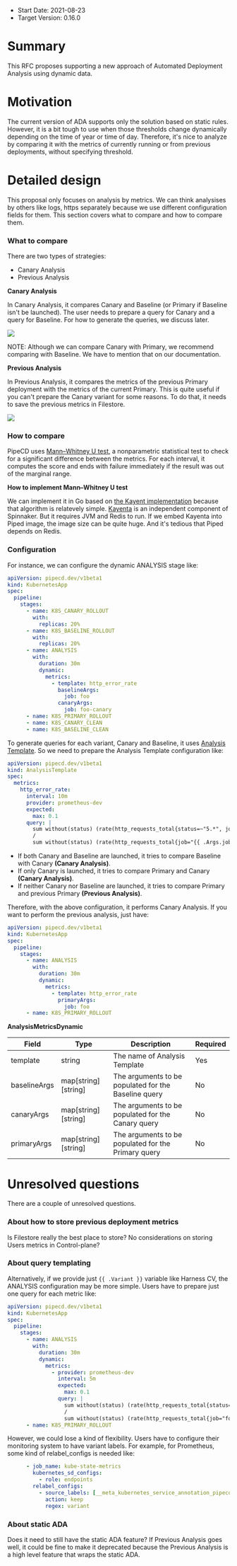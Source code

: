 - Start Date: 2021-08-23
- Target Version: 0.16.0

# Summary
This RFC proposes supporting a new approach of Automated Deployment Analysis using dynamic data.

# Motivation
The current version of ADA supports only the solution based on static rules.
However, it is a bit tough to use when those thresholds change dynamically depending on the time of year or time of day.
Therefore, it's nice to analyze by comparing it with the metrics of currently running or from previous deployments, without specifying threshold.

# Detailed design
This proposal only focuses on analysis by metrics. We can think analysises by others like logs, https separately because we use different configuration fields for them.
This section covers what to compare and how to compare them.

### What to compare
There are two types of strategies:
- Canary Analysis
- Previous Analysis

**Canary Analysis**

In Canary Analysis, it compares Canary and Baseline (or Primary if Baseline isn't be launched).
The user needs to prepare a query for Canary and a query for Baseline.
For how to generate the queries, we discuss later.

![](assets/0006-canary-analysis.jpeg)

NOTE: Although we can compare Canary with Primary, we recommend comparing with Baseline. We have to mention that on our documentation.

**Previous Analysis**

In Previous Analysis, it compares the metrics of the previous Primary deployment with the metrics of the current Primary.
This is quite useful if you can't prepare the Canary variant for some reasons.
To do that, it needs to save the previous metrics in Filestore.

![](assets/0006-previous-analysis.jpeg)

### How to compare
PipeCD uses [Mann–Whitney U test](https://en.wikipedia.org/wiki/Mann%E2%80%93Whitney_U_test), a nonparametric statistical test to check for a significant difference between the metrics.
For each interval, it computes the score and ends with failure immediately if the result was out of the marginal range.

**How to implement Mann–Whitney U test**

We can implement it in Go based on [the Kayent implementation](https://github.com/spinnaker/kayenta/blob/master/kayenta-judge/src/main/scala/com/netflix/kayenta/judge/classifiers/metric/MannWhitneyClassifier.scala#L33-L55) because that algorithm is relatevely simple.
[Kayenta](https://github.com/spinnaker/kayenta) is an independent component of Spinnaker. But it requires JVM and Redis to run.
If we embed Kayenta into Piped image, the image size can be quite huge. And it's tedious that Piped depends on Redis.

### Configuration
For instance, we can configure the dynamic ANALYSIS stage like:

```yaml
apiVersion: pipecd.dev/v1beta1
kind: KubernetesApp
spec:
  pipeline:
    stages:
      - name: K8S_CANARY_ROLLOUT
        with:
          replicas: 20%
      - name: K8S_BASELINE_ROLLOUT
        with:
          replicas: 20%
      - name: ANALYSIS
        with:
          duration: 30m
          dynamic:
            metrics:
              - template: http_error_rate
                baselineArgs:
                  job: foo
                canaryArgs:
                  job: foo-canary
      - name: K8S_PRIMARY_ROLLOUT
      - name: K8S_CANARY_CLEAN
      - name: K8S_BASELINE_CLEAN
```

To generate queries for each variant, Canary and Baseline, it uses [Analysis Template](https://pipecd.dev/docs/user-guide/automated-deployment-analysis/#optional-analysis-template).
So we need to prepare the Analysis Template configuration like:

```yaml
apiVersion: pipecd.dev/v1beta1
kind: AnalysisTemplate
spec:
  metrics:
    http_error_rate:
      interval: 10m
      provider: prometheus-dev
      expected:
        max: 0.1
      query: |
        sum without(status) (rate(http_requests_total{status=~"5.*", job="{{ .Args.job }}"}[10m]))
        /
        sum without(status) (rate(http_requests_total{job="{{ .Args.job }}"}[10m]))
```

- If both Canary and Baseline are launched, it tries to compare Baseline with Canary **(Canary Analysis)**.
- If only Canary is launched, it tries to compare Primary and Canary **(Canary Analysis)**.
- If neither Canary nor Baseline are launched, it tries to compare Primary and previous Primary **(Previous Analysis)**.

Therefore, with the above configuration, it performs Canary Analysis. If you want to perform the previous analysis, just have:

```yaml
apiVersion: pipecd.dev/v1beta1
kind: KubernetesApp
spec:
  pipeline:
    stages:
      - name: ANALYSIS
        with:
          duration: 30m
          dynamic:
            metrics:
              - template: http_error_rate
                primaryArgs:
                  job: foo
      - name: K8S_PRIMARY_ROLLOUT
```


**AnalysisMetricsDynamic**

| Field | Type | Description | Required |
|-|-|-|-|
| template | string | The name of Analysis Template | Yes |
| baselineArgs | map[string][string] | The arguments to be populated for the Baseline query | No |
| canaryArgs | map[string][string] | The arguments to be populated for the Canary query | No |
| primaryArgs | map[string][string] | The arguments to be populated for the Primary query | No |

# Unresolved questions
There are a couple of unresolved questions.

### About how to store previous deployment metrics
Is Filestore really the best place to store? No considerations on storing Users metrics in Control-plane?

### About query templating
Alternatively, if we provide just `{{ .Variant }}` variable like Harness CV, the ANALYSIS configuration may be more simple.
Users have to prepare just one query for each metric like:

```yaml
apiVersion: pipecd.dev/v1beta1
kind: KubernetesApp
spec:
  pipeline:
    stages:
      - name: ANALYSIS
        with:
          duration: 30m
          dynamic:
            metrics:
              - provider: prometheus-dev
                interval: 5m
                expected:
                  max: 0.1
                query: |
                  sum without(status) (rate(http_requests_total{status=~"5.*", job="foo", variant="{{ .Variant }}"}[10m]))
                  /
                  sum without(status) (rate(http_requests_total{job="foo", variant="{{ .Variant }}"}[10m]))
      - name: K8S_PRIMARY_ROLLOUT
```

However, we could lose a kind of flexibility. Users have to configure their monitoring system to have variant labels.
For example, for Prometheus, some kind of relabel_configs is needed like:

```yaml
      - job_name: kube-state-metrics
        kubernetes_sd_configs:
          - role: endpoints
        relabel_configs:
          - source_labels: [__meta_kubernetes_service_annotation_pipecd_dev_variant]
            action: keep
            regex: variant
```

### About static ADA
Does it need to still have the static ADA feature?
If Previous Analysis goes well, it could be fine to make it deprecated because the Previous Analysis is a high level feature that wraps the static ADA.

